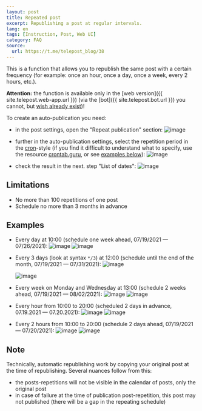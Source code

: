 ```yaml
---
layout: post
title: Repeated post
excerpt: Republishing a post at regular intervals.
lang: en
tags: [Instruction, Post, Web UI]
category: FAQ
source:
  url: https://t.me/telepost_blog/38
---
```


This is a function that allows you to republish the same post with a certain frequency (for example: once an hour, once a day, once a week, every 2 hours, etc.).

**Attention:** the function is available only in the [web version]({{ site.telepost.web-app.url }}) (via the [bot]({{ site.telepost.bot.url }}) you cannot, but [wish already exist](https://github.com/Telepost-me/support/issues/39))!

To create an auto-publication you need:

* in the post settings, open the "Repeat publication" section:
  ![image](https://user-images.githubusercontent.com/24430718/126070159-8f4a327b-6b8c-4669-b707-89436a22a269.png)

* further in the auto-publication settings, select the repetition period in the [cron](https://en.wikipedia.org/wiki/Cron)-style (if you find it difficult to understand what to specify, use the resource [crontab.guru](https://crontab.guru), or see [examples below](#examples)):
  ![image](https://user-images.githubusercontent.com/24430718/126074407-a20cfe1d-2fed-46a0-8c83-19367778ecf6.png)

* check the result in the next. step "List of dates":
  ![image](https://user-images.githubusercontent.com/24430718/126080926-1bf5b5cb-dd00-4246-be11-81bb4598fdd0.png)

## Limitations

* No more than 100 repetitions of one post
* Schedule no more than 3 months in advance

## Examples

* Every day at 10:00 (schedule one week ahead, 07/19/2021 — 07/26/2021):
  ![image](https://user-images.githubusercontent.com/24430718/126081296-72fd5bc6-44ca-4ec7-9647-c5a1d17e5aec.png)
  ![image](https://user-images.githubusercontent.com/24430718/126081158-b163cacf-f31b-4d2b-a7fd-1ea3f95b1ae5.png)

* Every 3 days (look at syntax `*/3`) at 12:00 (schedule until the end of the month, 07/19/2021 — 07/31/2021):
  ![image](https://user-images.githubusercontent.com/24430718/126081244-2b79d6c2-4153-46bd-85b8-c9dafbee9f31.png)

  ![image](https://user-images.githubusercontent.com/24430718/126081209-09daf9c8-fc48-471d-81b2-b32a3485db77.png)

* Every week on Monday and Wednesday at 13:00 (schedule 2 weeks ahead, 07/19/2021 — 08/02/2021):
  ![image](https://user-images.githubusercontent.com/24430718/126081352-1b62ddeb-2f0c-4c70-993a-37a22e65c2f0.png)
  ![image](https://user-images.githubusercontent.com/24430718/126081367-a30c3a38-609c-4867-b75d-d06b35f01c42.png)

* Every hour from 10:00 to 20:00 (scheduled 2 days in advance, 07.19.2021 — 07.20.2021):
  ![image](https://user-images.githubusercontent.com/24430718/126081521-2dcd5f46-8b2e-47d3-bebe-2cee9aa8c868.png)
  ![image](https://user-images.githubusercontent.com/24430718/126081578-47c748a5-3d85-452c-a9f4-e4cf421af7ee.png)

* Every 2 hours from 10:00 to 20:00 (schedule 2 days ahead, 07/19/2021 — 07/20/2021):
  ![image](https://user-images.githubusercontent.com/24430718/126081677-23bdb313-fa79-40bf-886d-856abb08a80e.png)
  ![image](https://user-images.githubusercontent.com/24430718/126082153-41175d22-0ddb-4397-8bf1-a3c1ed2fecb9.png)

## Note

Technically, automatic republishing work by copying your original post at the time of republishing. Several nuances follow from this:

* the posts-repetitions will not be visible in the calendar of posts, only the original post
* in case of failure at the time of publication post-repetition, this post may not published (there will be a gap in the repeating schedule)
